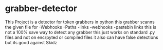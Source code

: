 # grabber-detector
This Project is a detector for token grabbers in python this grabber scanns the given file for
  -Webhooks
  -Paths
  -links
  -webhooks
  -pastebin links
 this is not a 100% save way to detect any grabber this just works on standard .py files and not on encrpyted or compiled files it also can have false detections but its good against Skidz
  
